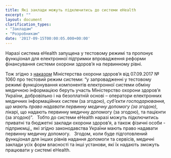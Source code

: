 ```yaml
---
title: Які заклади можуть підключитись до системи eHealth
excerpt: ""
layout: document
clarification_types:
- "Закладам"
- "Розробникам"
date: '2017-09-15T00:00:05.000+00:00'
---
```


Наразі система eHealth запущена у тестовому режимі та пропонує функціонал для електронної підтримки впровадження реформи фінансування системи охорони здоров’я на первинному рівні.

Тож згідно з [наказом](http://portal.ehealth.world/uploads/2017/09/15/dn-20170907-1060.pdf) Міністерства охорони здоров’я від 07.09.2017 № 1060 про тестовий режим системи:
“у запровадженні у тестовому режимі функціонування компонентів електронної системи обміну медичною інформацією беруть участь Міністерство охорони здоров’я України, добровільно і на безоплатній основі – оператори електронних медичних інформаційних систем (за згодою), *суб’єкти господарювання, що мають право надавати первинну медичну допомогу (за згодою)*, лікарі, що надають первинну медичну допомогу (за згодою), та пацієнти (за згодою)”.
 
Тобто до системи eHealth наразі можуть підключитись приватні та бюджетні заклади охорони здоров’я, а також фізичні особи - підприємці,, які згідно законодавства України мають право надавати первинну медичну допомогу.
 
Згодом, коли буде підготовлений функціонал для інших рівнів надання допомоги та сервісів, медичні заклади усіх форм власності та інші установи, які їх надають зможуть працювати у системі eHealth.
